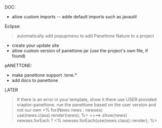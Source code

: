 DOC:
- allow custom imports
-- adde default imports such as javautil


Eclipse:
> automatically add popupmenu to add Panettone Nature to a project
- create your update site
- allow custom version of panettone jar (use the project's own file, if found)


pANETTONE:
- make panettone support .tone.*
- add docs to panettone


 

LATER
> if there is an error in your template, show it there
> use USER provided vraptor-panettone. run the panettone based on the user version and not our own
<% for(News news : newses) use(news.class).render(news); %> ====> show(news) newses.forEach ? <% newses.forEach(use(news.class)::render); %>